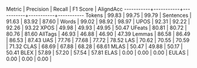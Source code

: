 Metric     | Precision |    Recall |  F1 Score | AligndAcc
-----------+-----------+-----------+-----------+-----------
Tokens     |     99.83 |     99.75 |     99.79 |
Sentences  |     91.63 |     83.92 |     87.60 |
Words      |     99.02 |     98.92 |     98.97 |
UPOS       |     92.31 |     92.22 |     92.26 |     93.22
XPOS       |     49.98 |     49.93 |     49.95 |     50.47
UFeats     |     80.81 |     80.72 |     80.76 |     81.60
AllTags    |     46.93 |     46.88 |     46.90 |     47.39
Lemmas     |     86.58 |     86.49 |     86.53 |     87.43
UAS        |     77.76 |     77.68 |     77.72 |     78.52
LAS        |     70.62 |     70.55 |     70.59 |     71.32
CLAS       |     68.69 |     67.88 |     68.28 |     68.61
MLAS       |     50.47 |     49.88 |     50.17 |     50.41
BLEX       |     57.89 |     57.20 |     57.54 |     57.81
ELAS       |      0.00 |      0.00 |      0.00 |
EULAS      |      0.00 |      0.00 |      0.00 |
